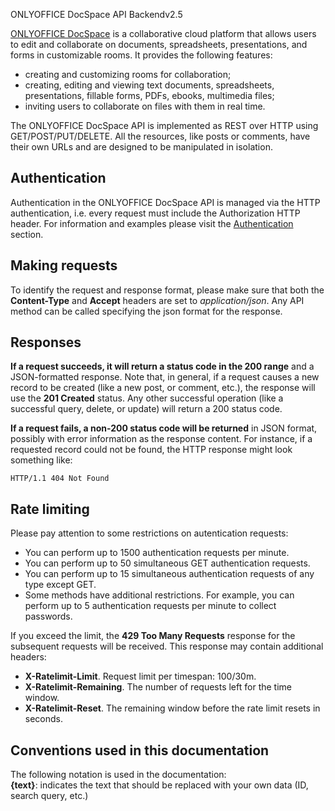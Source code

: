 ONLYOFFICE DocSpace API Backendv2.5

[ONLYOFFICE DocSpace](https://www.onlyoffice.com/docspace.aspx) is a collaborative cloud platform that allows users to edit and collaborate on documents, spreadsheets, presentations, and forms in customizable rooms. It provides the following features:

* creating and customizing rooms for collaboration;
* creating, editing and viewing text documents, spreadsheets, presentations, fillable forms, PDFs, ebooks, multimedia files;
* inviting users to collaborate on files with them in real time.

The ONLYOFFICE DocSpace API is implemented as REST over HTTP using GET/POST/PUT/DELETE. All the resources, like posts or comments, have their own URLs and are designed to be manipulated in isolation.

## Authentication

Authentication in the ONLYOFFICE DocSpace API is managed via the HTTP authentication, i.e. every request must include the Authorization HTTP header. For information and examples please visit the [Authentication](/docspace/backend/howitworks/auth) section.

## Making requests

To identify the request and response format, please make sure that both the **Content-Type** and **Accept** headers are set to *application/json*. Any API method can be called specifying the json format for the response.

## Responses

**If a request succeeds, it will return a status code in the 200 range** and a JSON-formatted response. Note that, in general, if a request causes a new record to be created (like a new post, or comment, etc.), the response will use the **201 Created** status. Any other successful operation (like a successful query, delete, or update) will return a 200 status code.

**If a request fails, a non-200 status code will be returned** in JSON format, possibly with error information as the response content. For instance, if a requested record could not be found, the HTTP response might look something like:

```
HTTP/1.1 404 Not Found
```

## Rate limiting

Please pay attention to some restrictions on autentication requests:

* You can perform up to 1500 authentication requests per minute.
* You can perform up to 50 simultaneous GET authentication requests.
* You can perform up to 15 simultaneous authentication requests of any type except GET.
* Some methods have additional restrictions. For example, you can perform up to 5 authentication requests per minute to collect passwords.

If you exceed the limit, the **429 Too Many Requests** response for the subsequent requests will be received. This response may contain additional headers:

* **X-Ratelimit-Limit**. Request limit per timespan: 100/30m.
* **X-Ratelimit-Remaining**. The number of requests left for the time window.
* **X-Ratelimit-Reset**. The remaining window before the rate limit resets in seconds.

## Conventions used in this documentation

The following notation is used in the documentation:\
**{text}**: indicates the text that should be replaced with your own data (ID, search query, etc.)
